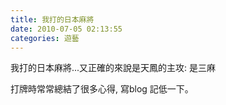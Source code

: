 ```yaml
---
title: 我打的日本麻將
date: 2010-07-05 02:13:55
categories: 遊藝
---
```


  
我打的日本麻將...又正確的來說是天鳳的主攻: 是三麻  
  
打牌時常常總結了很多心得, 寫blog 記低一下。